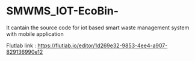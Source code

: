 # SMWMS_IOT-EcoBin-
It cantain the source code for iot based smart waste management system with mobile application

Flutlab link : https://flutlab.io/editor/1d269e32-9853-4ee4-a907-829136990e12

